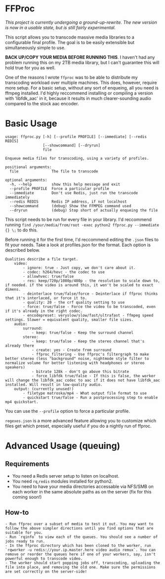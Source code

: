 FFProc
====

*This project is currently undergoing a ground-up-rewrite. The new version is now in a usable state, but is still fairly experimental.*

This script allows you to transcode massive media libraries to a configurable final profile. The goal is to be easily extensible but simultaneously simple to use.

**BACK UP/COPY YOUR MEDIA BEFORE RUNNING THIS**. I haven't had any problem running this on my 2TB media library, but I can't guarantee this will hold true for you as well.

One of the reasons I wrote `ffproc` was to be able to distribute my transcoding workload over multiple machines. This does, however, require more setup. For a basic setup, without any sort of enqueing, all you need is ffmpeg installed. I'd highly reccommend installing or compiling a version with 'libfdk_aac' in it, because it results in much clearer-sounding audio compared to the stock aac encoder.

Basic Usage
====

```
usage: ffproc.py [-h] [--profile PROFILE] [--immediate] [--redis REDIS]
                 [--showcommand] [--dryrun]
                 file

Enqueue media files for transcoding, using a variety of profiles.

positional arguments:
  file               The file to transcode

optional arguments:
  -h, --help         show this help message and exit
  --profile PROFILE  Force a particular profile
  --immediate        Don't use Redis, just run the transcode immediately
  --redis REDIS      Redis IP address, if not localhost
  --showcommand      (debug) Show the FFMPEG command used
  --dryrun           (debug) Stop short of actually enqueing the file
```

This script needs to be run for every file in your library. I'd reccommend running `find /your/media/from/root -exec python2 ffproc.py --immediate {} \;` to do this.

Before running it for the first time, I'd reccommend editing the `.json` files to fit your needs. Take a look at profiles.json for the format. Each option is described below.

```
Qualities describe a file target.
	video:
		- ignore: true - Just copy, we don't care about it.
		- codec: h264/hevc - the codec to use
		- allowhvec: true/false
		- res: keep/720p/1080p/480p - the resolution to scale down to, if needed. if the video is around this, it won't be scaled to exact dimens.
		- deinterlace true/false/force - Deinterlace if ffproc thinks that it's interlaced, or force it to. 
		- quality: 20 - the crf quality setting to use
		- force: true/false - Force the video to be transcoded, even if it's already in the right codec.
		- encodepreset: veryslow/slow/fast/ultrafast - ffmpeg speed settings. Slower = equivalent quality, smaller file sizes.
	audio:
		surround:
			- keep: true/false - Keep the surround channel
		stereo:
			- keep: true/false - Keep the stereo channel that's already there
			- create: yes - Create from surround
			- ffproc_filtering - Use ffproc's filtergraph to make better stereo (less "background" noise, nightmode style filter to normalize volume for better listening with headphones or stereo speakers)
			- bitrate 128k - don't go above this bitrate
			- force_libfdk true/false - If this is false, the worker will change the libfdk_aac codec to aac if it does not have libfdk_aac installed. Will result in low-quality audio.  
	output: (currently unused!)
		- filetype matroska/mp4 - What output file format to use
		- quickstart true/false - Run a postprocessing step to enable mp4 quickstart.
```

You can use the `--profile` option to force a particular profile.

`regexes.json` is a more advanced feature allowing you to customize which files get which preset, especially useful if you do a nightly run of ffproc.

Advanced Usage (queuing)
====

Requirements
----

 - You need a Redis server setup to listen on localhost.
 - You need `rq`,`redis` modules installed for python2.
 - You need to have your media directories accessable via NFS/SMB on each worker in the same absolute paths as on the server (fix for this coming soon!)

How-to
----
	- Run ffproc over a subset of media to test it out. You may want to follow the above simpler directions until you find options that are suitable for you.
	- Run `rqinfo` to view each of the queues. You should see a number of jobs ready to run.
	- In the ffproc directory which has been cloned to the worker, run `rqworker -u redis://your.ip.master.here video audio remux`. You can remove or reorder the queues here if one of your workers, say, isn't powerful enough to transcode video.
	- The worker should start popping jobs off, transcoding, uploading the file into place, and removing the old one. Make sure the permissions are set correctly on the server-side!
